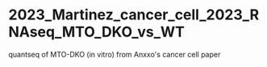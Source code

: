 # 2023_Martinez_cancer_cell_2023_RNAseq_MTO_DKO_vs_WT
quantseq of MTO-DKO (in vitro) from Anxxo's cancer cell paper
